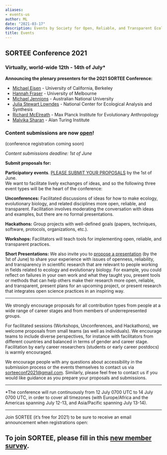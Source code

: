```yaml
---
aliases:
- events-us
author: ML
date: "2021-03-17"
description: Events by Society for Open, Reliable, and Transparent Ecology and Evolutionary biology (SORTEE)
title: Events
---
```


## SORTEE Conference 2021   

### Virtually, world-wide 12th - 14th of July*

**Announcing the plenary presenters for the 2021 SORTEE Conference:**

* [Michael Eisen](http://www.eisenlab.org/) - University of California, Berkeley  
* [Hannah Fraser](https://hsfraser.wordpress.com/) - University of Melbourne   
* [Michael Jennions](http://thejennionslab.weebly.com/) - Australian National University   
* [Julia Stewart Lowndes](https://juliastewart.org/) - National Center for Ecological Analysis and Synthesis   
* [Richard McElreath](https://xcelab.net/rm/) - Max Planck Institute for Evolutionary Anthropology   
* [Malvika Sharan](https://malvikasharan.github.io/) - Alan Turing Institute   

### Content submissions are now [open](https://unsw.au1.qualtrics.com/jfe/form/SV_cUPB1c3Y9Gb5JUW)!    
(conference registration coming soon)   

*Content submissions deadline: 1st of June*    

**Submit proposals for:**   

**Participatory events**. [PLEASE SUBMIT YOUR PROPOSALS](https://unsw.au1.qualtrics.com/jfe/form/SV_cUPB1c3Y9Gb5JUW) by the 1st of June.  
We want to facilitate lively exchanges of ideas, and so the following three event types will be the heart of the conference:   

**Unconferences:** Facilitated discussions of ideas for how to make ecology, evolutionary biology, and related disciplines more open, reliable, and transparent. Facilitation involves moderating the conversation with ideas and examples, but there are no formal presentations.   

**Hackathons:** Group projects with well-defined goals (papers, techniques, software, protocols, organizations, etc.).   

**Workshops:** Facilitators will teach tools for implementing open, reliable, and transparent practices.   


**Short Presentations:** We also invite you to [propose a presentation](https://unsw.au1.qualtrics.com/jfe/form/SV_cUPB1c3Y9Gb5JUW) (by the 1st of June) to share your experience with issues of openness, reliability, and transparency in scientific research that are relevant to people working in fields related to ecology and evolutionary biology. For example, you could reflect on failures in your own work and what they taught you, present tools or methods that can help others make their research more open, reliable, and transparent, present plans for an upcoming project, or present research that integrates open science practices in an inspiring way.   

--------------------------------------------------------------------------------------------------------------------

We strongly encourage proposals for all contribution types from people at a wide range of career stages and from members of underrepresented groups.  

For facilitated sessions (Workshops, Unconferences, and Hackathons), we welcome proposals from small teams (as well as individuals). We encourage teams to include diverse perspectives, for instance with facilitators from different countries and balanced in terms of gender and career stage. Facilitation by early career researchers (students or early career postdocs) is warmly encouraged.   

We encourage people with any questions about accessibility in the submission process or the events themselves to contact us via sorteeconf2021@gmail.com. Similarly, please feel free to contact us if you would like guidance as you prepare your proposals and submissions.   

--------------------------------------------------------------------------------------------------------------------

*The conference will run continuously from 12 July 0700 UTC to 14 July 0700 UTC, in order to cover all timezones (with Europe/Africa and the Americas spanning July 12-13, and Asia/Pacific spanning July 13-14).   



--------------------------------------------------------------------------------------------------------------------

Join SORTEE (it’s free for 2021) to be sure to receive an email announcement when registrations open: 

## To join SORTEE, please fill in this [new member survey](https://whitmancollege.qualtrics.com/jfe/form/SV_8cVHlAEMUoPRr01).    






